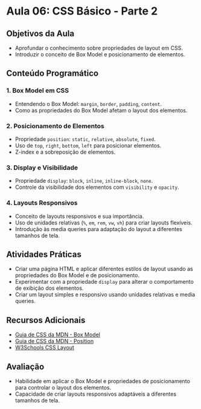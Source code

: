 # Aula 06: CSS Básico - Parte 2

## Objetivos da Aula

- Aprofundar o conhecimento sobre propriedades de layout em CSS.
- Introduzir o conceito de Box Model e posicionamento de elementos.

## Conteúdo Programático

### 1. Box Model em CSS

- Entendendo o Box Model: `margin`, `border`, `padding`, `content`.
- Como as propriedades do Box Model afetam o layout dos elementos.

### 2. Posicionamento de Elementos

- Propriedade `position`: `static`, `relative`, `absolute`, `fixed`.
- Uso de `top`, `right`, `bottom`, `left` para posicionar elementos.
- Z-index e a sobreposição de elementos.

### 3. Display e Visibilidade

- Propriedade `display`: `block`, `inline`, `inline-block`, `none`.
- Controle da visibilidade dos elementos com `visibility` e `opacity`.

### 4. Layouts Responsivos

- Conceito de layouts responsivos e sua importância.
- Uso de unidades relativas (`%`, `em`, `rem`, `vw`, `vh`) para criar layouts flexíveis.
- Introdução às media queries para adaptação do layout a diferentes tamanhos de tela.

## Atividades Práticas

- Criar uma página HTML e aplicar diferentes estilos de layout usando as propriedades do Box Model e de posicionamento.
- Experimentar com a propriedade `display` para alterar o comportamento de exibição dos elementos.
- Criar um layout simples e responsivo usando unidades relativas e media queries.

## Recursos Adicionais

- [Guia de CSS da MDN - Box Model](https://developer.mozilla.org/en-US/docs/Web/CSS/CSS_Box_Model/Introduction_to_the_CSS_box_model)
- [Guia de CSS da MDN - Position](https://developer.mozilla.org/en-US/docs/Web/CSS/position)
- [W3Schools CSS Layout](https://www.w3schools.com/css/css_positioning.asp)

## Avaliação

- Habilidade em aplicar o Box Model e propriedades de posicionamento para controlar o layout dos elementos.
- Capacidade de criar layouts responsivos adaptáveis a diferentes tamanhos de tela.
